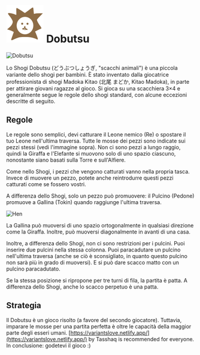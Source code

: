 
# ![Dobutsu Shogi](https://github.com/gbtami/pychess-variants/blob/master/static/icons/Dobutsu.svg) Dobutsu 

![Dobutsu](https://github.com/gbtami/pychess-variants/blob/master/static/images/ShogiGuide/Dobutsu.png)

Lo Shogi Dobutsu (どうぶつしょうぎ, "scacchi animali") è una piccola variante dello shogi per bambini. È stato inventato dalla giocatrice professionista di shogi Madoka Kitao (北尾 まどか, Kitao Madoka), in parte per attirare giovani ragazze al gioco. Si gioca su una scacchiera 3×4 e generalmente segue le regole dello shogi standard, con alcune eccezioni descritte di seguito.

## Regole

Le regole sono semplici, devi catturare il Leone nemico (Re) o spostare il tuo Leone nell'ultima traversa. Tutte le mosse dei pezzi sono indicate sui pezzi stessi (vedi l'immagine sopra). Non ci sono pezzi a lungo raggio, quindi la Giraffa e l'Elefante si muovono solo di uno spazio ciascuno, nonostante siano basati sulla Torre e sull'Alfiere.

Come nello Shogi, i pezzi che vengono catturati vanno nella propria tasca. Invece di muovere un pezzo, potete anche reintrodurre questi pezzi catturati come se fossero vostri.

A differenza dello Shogi, solo un pezzo può promuovere: il Pulcino (Pedone) promuove a Gallina (Tokin) quando raggiunge l'ultima traversa. 

![Hen](https://github.com/gbtami/pychess-variants/blob/master/static/images/ShogiGuide/Hen.png)

La Gallina può muoversi di uno spazio ortogonalmente in qualsiasi direzione come la Giraffa. Inoltre, può muoversi diagonalmente in avanti di una casa.

Inoltre, a differenza dello Shogi, non ci sono restrizioni per i pulcini. Puoi inserire due pulcini nella stessa colonna. Puoi paracadutare un pulcino nell'ultima traversa (anche se ciò è sconsigliato, in quanto questo pulcino non sarà più in grado di muoversi). E si può dare scacco matto con un pulcino paracadutato.

Se la stessa posizione si ripropone per tre turni di fila, la partita è patta. A differenza dello Shogi, anche lo scacco perpetuo è una patta.

## Strategia

Il Dobutsu è un gioco risolto (a favore del secondo giocatore). Tuttavia, imparare le mosse per una partita perfetta è oltre le capacità della maggior parte degli esseri umani.
[https://variantslove.netlify.app/](https://variantslove.netlify.app/) by Tasshaq is recommended for everyone.
In conclusione: godetevi il gioco :)
